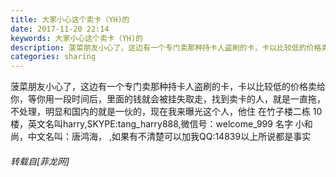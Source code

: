 ```yaml
---
title: 大家小心这个卖卡（YH)的
date: 2017-11-20 22:14
keywords: 大家小心这个卖卡（YH)的
description: 菠菜朋友小心了，这边有一个专门卖那种持卡人盗刷的卡，卡以比较低的价格卖给你，等你用一段时间后，里面的钱就会被挂失取走，找到卖卡的人，就是一直拖，不处理，明显和国内的就是一伙的，现在我来曝光这个人，他住 在竹子楼二栋 10楼，英文名叫harry,SKYPE:tang_harry888,微信号：welcome_999 名字 小和尚，中文名叫：唐鸿海， ,如果有不清楚可以加我QQ:14839以上所说都是事实  
categories: sharing
---
```

<td class="t_f" id="postmessage_988088">

菠菜朋友小心了，这边有一个专门卖那种持卡人盗刷的卡，卡以比较低的价格卖给你，等你用一段时间后，里面的钱就会被挂失取走，找到卖卡的人，就是一直拖，不处理，明显和国内的就是一伙的，现在我来曝光这个人，他住 在竹子楼二栋 10楼，英文名叫harry,SKYPE:tang_harry888,微信号：welcome_999 名字 小和尚，中文名叫：唐鸿海， ,如果有不清楚可以加我QQ:14839以上所说都是事实  </td>
###### 转载自[菲龙网]